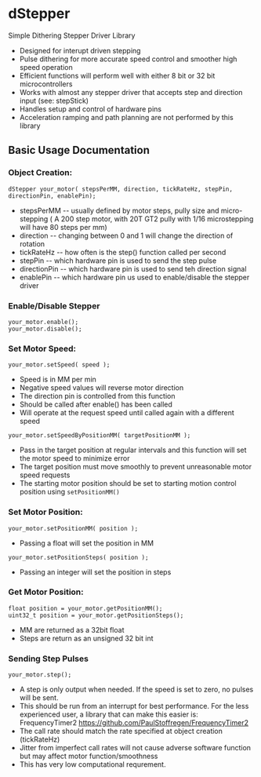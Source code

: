 # **dStepper**
Simple Dithering Stepper Driver Library

* Designed for interupt driven stepping
* Pulse dithering for more accurate speed control and smoother high speed operation
* Efficient functions will perform well with either 8 bit or 32 bit microcontrollers
* Works with almost any stepper driver that accepts step and direction input (see: stepStick)
* Handles setup and control of hardware pins 
* Acceleration ramping and path planning are not performed by this library

## Basic Usage Documentation

### Object Creation:
```
dStepper your_motor( stepsPerMM, direction, tickRateHz, stepPin, directionPin, enablePin);
```
* stepsPerMM -- usually defined by motor steps, pully size and micro-stepping ( A 200 step motor, with 20T GT2 pully with 1/16 microstepping will have 80 steps per mm)
* direction -- changing between 0 and 1 will change the direction of rotation
* tickRateHz -- how often is the step() function called per second
* stepPin -- which hardware pin is used to send the step pulse
* directionPin -- which hardware pin is used to send teh direction signal
* enablePin -- which hardware pin us used to enable/disable the stepper driver

### Enable/Disable Stepper
```
your_motor.enable();
your_motor.disable();
```

### Set Motor Speed:
```
your_motor.setSpeed( speed );
```
* Speed is in MM per min
* Negative speed values will reverse motor direction
* The direction pin is controlled from this function
* Should be called after enable() has been called
* Will operate at the request speed until called again with a different speed
```
your_motor.setSpeedByPositionMM( targetPositionMM );
```
* Pass in the target position at regular intervals and this function will set the motor speed to minimize error
* The target position must move smoothly to prevent unreasonable motor speed requests
* The starting motor position should be set to starting motion control position using `setPositionMM()`


### Set Motor Position:
```
your_motor.setPositionMM( position );
```
* Passing a float will set the position in MM
```
your_motor.setPositionSteps( position );
```
* Passing an integer will set the position in steps

### Get Motor Position:
```
float position = your_motor.getPositionMM();       
uint32_t position = your_motor.getPositionSteps(); 
```
* MM are returned as a 32bit float
* Steps are return as an unsigned 32 bit int


### Sending Step Pulses
```
your_motor.step();
```
* A step is only output when needed.  If the speed is set to zero, no pulses will be sent.
* This should be run from an interrupt for best performance.  For the less experienced user, a library that can make this easier is: FrequencyTimer2 https://github.com/PaulStoffregen/FrequencyTimer2
* The call rate should match the rate specified at object creation (tickRateHz)
* Jitter from imperfect call rates will not cause adverse software function but may affect motor function/smoothness
* This has very low computational requrement.


